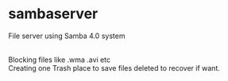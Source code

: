 # sambaserver
File server using Samba 4.0 system

<br> Blocking files like .wma .avi etc <br>
Creating one Trash place to save files deleted to recover if want.
